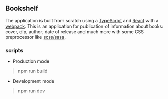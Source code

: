 ## Bookshelf
The application is built from scratch using a [TypeScript](https://www.typescriptlang.org/) and [React](https://ru.reactjs.org/) with a [webpack](https://webpack.js.org/). This is an application for publication of information about books: cover, dip, author, date of release and much more with some CSS preprocessor like [scss/sass](https://sass-lang.com/).

### scripts
- Production mode
> npm run build    
- Development mode
> npm run dev